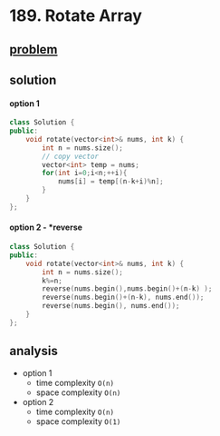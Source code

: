 # 189. Rotate Array

## [problem](https://leetcode.com/problems/rotate-array/)

## solution


#### option 1 
```c++
class Solution {
public:
    void rotate(vector<int>& nums, int k) {
        int n = nums.size();
        // copy vector
        vector<int> temp = nums;
        for(int i=0;i<n;++i){
            nums[i] = temp[(n-k+i)%n];
        }
    }
};
```

#### option 2 - *reverse
```c++
class Solution {
public:
    void rotate(vector<int>& nums, int k) {
        int n = nums.size();
        k%=n;
        reverse(nums.begin(),nums.begin()+(n-k) );
        reverse(nums.begin()+(n-k), nums.end());
        reverse(nums.begin(), nums.end());      
    }
};

```


## analysis
- option 1  
    - time complexity `O(n)`
    - space complexity `O(n)`
- option 2
    - time complexity `O(n)`
    - space complexity `O(1)`